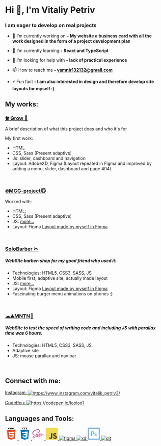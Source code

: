 # Hi 👋, I'm Vitaliy Petriv 
### I am eager to develop on real projects 

- 🔭 I’m currently working on **- My website a business card with all the work designed in the form of a project development plan**

- 🌱 I’m currently learning **- React and TypeScript**

- 🤝 I’m looking for help with **- lack of practical experience**

- 📫 How to reach me **- vamnir132132@gmail.com**

- ⚡ Fun fact **- I am also interested in design and therefore develop site layouts for myself :)**


## My works: 
### [🍀 Grow 🌿](https://looloo1.github.io/grow.github.io/)

A brief description of what this project does and who it's for

My first work:
- HTML
- CSS, Sass (Present adaptive)
- Js: slider, dashboard and navigation
- Layout: AdobeXD, Figma (Layout repeated in Figma and improved by adding a menu, slider, dashboard and page 404).
<br>

### [🔥MGG-project😈](https://looloo1.github.io/MGG-project/)

Worked with:
- HTML;
- CSS, Sass (Present adaptive)
- JS: [more...](https://github.com/LooLoo1/MGG-project#readme)
- Layout: Figma [Layout made by myself in Figma](https://www.figma.com/file/7alsCswlWi40Ens6ziM58l/MGG?node-id=0%3A1)
<br>

### [SoloBarber ✂](https://looloo1.github.io/SoloBarber/)
##### WebSite barber-shop for my good friend who used it:

- Technologies: HTML5, CSS3, SASS, JS
- Mobile first, adaptive site, actually made layout
- JS: [more...](https://github.com/LooLoo1/SoloBarber#readme)
- Layout: Figma [Layout made by myself in Figma](https://www.figma.com/file/DiSVw9nmqdqzK3FzOGwEkW/BarberShop_Sasha?node-id=0%3A1)
- Fascinating burger menu animations on phones :)
<br>

### [☁⛰MNTN🚶‍](https://looloo1.github.io/MNTN/)
##### WebSite to test the speed of writing code and including JS with parallax time was 6 hours:

- Technologies: HTML5, CSS3, SASS, JS
- Adaptive site
- JS: mouse parallax and nav bar
<br>


## Connect with me:
<p align="left">
<a href="https://www.instagram.com/vitalik_petriv3/" target="blank">Instagram: <img align="center" src="https://raw.githubusercontent.com/rahuldkjain/github-profile-readme-generator/master/src/images/icons/Social/instagram.svg" alt="https://www.instagram.com/vitalik_petriv3/" height="30" width="40" /></a>

  <a href="https://codepen.io/looloo1" target="blank">CodePen: <img align="center" src="https://raw.githubusercontent.com/rahuldkjain/github-profile-readme-generator/master/src/images/icons/Social/codepen.svg" alt="https://codepen.io/looloo1" height="30" width="40" /></a>
</p>


  

## Languages and Tools:
<p align="left"> 
<a href="https://www.w3.org/html/" target="_blank" rel="noreferrer"> <img src="https://raw.githubusercontent.com/devicons/devicon/master/icons/html5/html5-original-wordmark.svg" alt="html5" width="40" height="40"/> </a> 
<a href="https://www.w3schools.com/css/" target="_blank" rel="noreferrer"> <img src="https://raw.githubusercontent.com/devicons/devicon/master/icons/css3/css3-original-wordmark.svg" alt="css3" width="40" height="40"/> </a> 
<a href="https://sass-lang.com" target="_blank" rel="noreferrer"> <img src="https://raw.githubusercontent.com/devicons/devicon/master/icons/sass/sass-original.svg" alt="sass" width="40" height="40"/> </a> 
<a href="https://developer.mozilla.org/en-US/docs/Web/JavaScript" target="_blank" rel="noreferrer"> <img src="https://raw.githubusercontent.com/devicons/devicon/master/icons/javascript/javascript-original.svg" alt="javascript" width="40" height="40"/> </a>  
<a href="https://www.figma.com/" target="_blank" rel="noreferrer"> <img src="https://www.vectorlogo.zone/logos/figma/figma-icon.svg" alt="figma" width="40" height="40"/> </a> 
<a href="https://www.adobe.com/products/xd.html" target="_blank" rel="noreferrer"> <img src="https://cdn.worldvectorlogo.com/logos/adobe-xd.svg" alt="xd" width="40" height="40"/> </a>
  <a href="https://www.photoshop.com/en" target="_blank" rel="noreferrer"> <img src="https://raw.githubusercontent.com/devicons/devicon/master/icons/photoshop/photoshop-line.svg" alt="photoshop" width="40" height="40"/> </a> 
<a href="https://git-scm.com/" target="_blank" rel="noreferrer"> <img src="https://www.vectorlogo.zone/logos/git-scm/git-scm-icon.svg" alt="git" width="40" height="40"/> </a> 
</p>




<!-- 
## My works: 
# [🍀 Grow 🌿](https://looloo1.github.io/grow.github.io/)

A brief description of what this project does and who it's for

My first work:
- HTML
- CSS, Sass (Present adaptive)
- Js: slider, dashboard and navigation
- Layout: AdobeXD, Figma (Layout repeated in Figma and improved by adding a menu, slider, dashboard and page 404).


# [🔥MGG-project😈](https://looloo1.github.io/MGG-project/)

• Worked with:
- HTML;
- CSS, Sass (Present adaptive)
- Js: 
```
1. Storing data in local storage
2. Easy interaction with the site via Tab 💻
3. Changing the theme depending on the season 🔥🍁❄🍀
4. Converting the date to different formats and calculating the time before the event or its end 🕗🕞🕚
5. Easter egg with M + L displays the forecast of the next 100 dates instead of 10 as with a simple click 
   on the screen you need to click before you sell the Easter egg 
6. The level in the screen of questions will rise daily and is also stored in local events, and when they 
   open play a unique animation 💫⬆ 
   (For demonstration in the local store you can change the value to any within 999 and look at the animation)
7. Current event (n to 18 in real time)
8. Timer to wait for selected events
9. Date and time of start and end of selected events
10. Choice of events to be calculated
```
- Layout: Figma [Layout made by myself in Figma](https://www.figma.com/file/7alsCswlWi40Ens6ziM58l/MGG?node-id=0%3A1)

# [SoloBarber ✂](https://looloo1.github.io/SoloBarber/)
### WebSite barber-shop for my good friend who used it

- Technologies: HTML5, CSS3, SASS, JS
- Mobile first, adaptive site, actually made layout
- JS: 
```
1. Lazy background slider (all pages are the same as the image index is stored in local storage),
2. List of reviews extracted from the JSON file
3. The "My work" list is formed from the JSON file, as well as the list of services
4. Photos can be opened in full screen format, and the service will open a slider with several examples of procedures
5. Individual calendar, which is created independently and returns the exact date for one of the items for the haircut
6. Calculation of cost and working form that sends data by mail
7. Page 404 and a beautiful download site
```
- Layout: Figma [Layout made by myself in Figma](https://www.figma.com/file/DiSVw9nmqdqzK3FzOGwEkW/BarberShop_Sasha?node-id=0%3A1)


# [☁⛰MNTN🚶‍](https://looloo1.github.io/MNTN/)
### WebSite to test the speed of writing code and including JS with parallax time was 6 hours

- Technologies: HTML5, CSS3, SASS, JS
- Adaptive site
- JS: mouse parallax and nav bar
 -->
